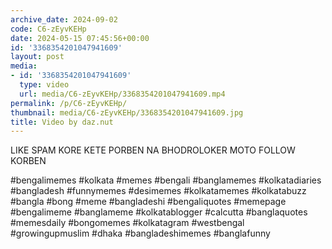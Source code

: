 ```yaml
---
archive_date: 2024-09-02
code: C6-zEyvKEHp
date: 2024-05-15 07:45:56+00:00
id: '3368354201047941609'
layout: post
media:
- id: '3368354201047941609'
  type: video
  url: media/C6-zEyvKEHp/3368354201047941609.mp4
permalink: /p/C6-zEyvKEHp/
thumbnail: media/C6-zEyvKEHp/3368354201047941609.jpg
title: Video by daz.nut
---
```


LIKE SPAM KORE KETE PORBEN NA BHODROLOKER MOTO FOLLOW KORBEN  
  
#bengalimemes #kolkata #memes #bengali #banglamemes #kolkatadiaries #bangladesh #funnymemes #desimemes #kolkatamemes #kolkatabuzz #bangla #bong #meme #bangladeshi #bengaliquotes #memepage #bengalimeme #banglameme #kolkatablogger #calcutta #banglaquotes #memesdaily #bongomemes #kolkatagram #westbengal #growingupmuslim #dhaka #bangladeshimemes #banglafunny
